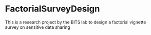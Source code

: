# FactorialSurveyDesign
This is a research project by the BITS lab to design a factorial vignette survey on sensitive data sharing 
